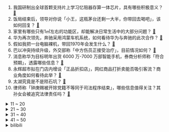 1. 我国研制出全球首颗支持片上学习忆阻器存算一体芯片，具有哪些积极意义？ [:link:](https://www.zhihu.com/question/625451082)
2. 饭局结束后，领导对你说「小王，这瓶茅台还剩一大半，你带回去喝吧」，该如何回复？ [:link:](https://www.zhihu.com/question/622617181)
3. 家里有哪些只有1㎡左右的功能区，却能解决日常生活中的大部分问题？ [:link:](https://www.zhihu.com/question/617829357)
4. 华为再次领先，奔驰采用鸿蒙车机系统，如何看待华为与奔驰的此次合作？ [:link:](https://www.zhihu.com/question/625470953)
5. 假如我把一台电脑裸机，带回1970年会发生什么？ [:link:](https://www.zhihu.com/question/622683809)
6. 巴以冲突持续升级，外交部称「中方伤员正接受治疗」，目前情况如何？ [:link:](https://www.zhihu.com/question/625464554)
7. 消息称华为目标明年出货 6000 万-7000 万部智能手机，券商分析师称「符合预期」，透露哪些信息？ [:link:](https://www.zhihu.com/question/625513106)
8. 永辉超市拟在门店内增设「正品折扣店」，网红商品打折卖能否吸引客流？商业角度如何看待此举？ [:link:](https://www.zhihu.com/question/625461352)
9. 太湖究竟是不是陨石坑？ [:link:](https://www.zhihu.com/question/380666293)
10. 律师称「钟庚赐被开除党籍不等同于司法程序结束」，哪些信息值得关注？其孙女会被追究法律责任吗？ [:link:](https://www.zhihu.com/question/625469893)
<details>
<summary>11 ~ 20</summary>

11. 沙特王储表示支持巴勒斯坦人民，令拜登政府「感到意外」，本次冲突是否会阻碍美方推动沙以关系正常化进程？ [:link:](https://www.zhihu.com/question/625431858)
12. 食堂被曝吃出鼠头，华北理工大学通报「解除一中标餐饮公司合同，依法依规追究相关责任」，哪些信息值得关注？ [:link:](https://www.zhihu.com/question/625538137)
13. 如何在有限的画面中表达出无限的空间感？ [:link:](https://www.zhihu.com/question/24876119)
14. 为什么贝吉塔坚持叫孙悟空卡卡罗特？ [:link:](https://www.zhihu.com/question/386869225)
15. 男子相亲发生关系后被控强奸获刑 3 年，二审改判无罪，如何从法律角度解读此事？ [:link:](https://www.zhihu.com/question/625461939)
16. 11 岁女孩将狗偷走掰断其牙齿舌头，主人称「狗狗还没度过危险期」，如何看待此事？ [:link:](https://www.zhihu.com/question/625288653)
17. 如何评价老两口退休工资1万2被女儿送养老院？女儿拿着一套房和父母的工资却不尽赡养义务？ [:link:](https://www.zhihu.com/question/625378054)
18. 什么车最适合长途自驾游，为什么？ [:link:](https://www.zhihu.com/question/509797303)
19. 日媒称日本人均 GDP 在 G7 几乎垫底，正处于脱离发达国家行列边缘，如何看待这一说法？ [:link:](https://www.zhihu.com/question/625421905)
20. 男生的皮肤状态真的对颜值影响很大吗？ [:link:](https://www.zhihu.com/question/623976673)
</details>
<details>
<summary>21 ~ 30</summary>

21. 还有哪些地貌景观中国没有？ [:link:](https://www.zhihu.com/question/58555806)
22. 央视主持人李思思离职，回应网友称「开启新的挑战」，哪些信息值得关注？ [:link:](https://www.zhihu.com/question/625284223)
23. 体制内到了 35 岁是否也有瓶颈？体制内发展不及预期是否会选择裸辞？ [:link:](https://www.zhihu.com/question/625465463)
24. 本人是一名高中英语老师，怎么能够提高学生的英语成绩呢？ [:link:](https://www.zhihu.com/question/290907397)
25. 没学历的年轻人,学点什么有前途? [:link:](https://www.zhihu.com/question/278704470)
26. 我们距离通用人工智能还有多远？当它诞生后，会给社会发展带来哪些变革？ [:link:](https://www.zhihu.com/question/625115987)
27. 为什么现在越来越多的车取消实体按键？ [:link:](https://www.zhihu.com/question/56274858)
28. 多家房企在美申请破产保护，专家称「对国内保交楼影响有限」，为何国内房企要选择在美国申请？如何解读？ [:link:](https://www.zhihu.com/question/625305584)
29. 傅里叶变换的物理意义是什么？为什么需要进行傅里叶变换？ [:link:](https://www.zhihu.com/question/61399316)
30. 身为老师/家长，你有哪些和小学生相处的高血压瞬间？是如何应对的？ [:link:](https://www.zhihu.com/question/623106159)
</details>
<details>
<summary>31 ~ 40</summary>

31. 你最喜欢的诗句，很治愈的，有哪些？ [:link:](https://www.zhihu.com/question/625475357)
32. 男足友谊赛中国男足 2:0 击败越南，如何评价本场比赛？ [:link:](https://www.zhihu.com/question/625504729)
33. 如何看待海豹 DM-i 以年轻化姿态进军中型车市场这一举措? [:link:](https://www.zhihu.com/question/625430437)
34. 美的23年二季度创下营收新高，以空调为代表的7个品类位列第一。 美的产业跃升之路有什么值得学习的地方？ [:link:](https://www.zhihu.com/question/625300290)
35. 零经验的人都是怎么转行的，有什么经验值得分享？ [:link:](https://www.zhihu.com/question/622550094)
36. 为什么有的人在社交中没有边界感？ [:link:](https://www.zhihu.com/question/557150639)
37. 威马汽车正式申请破产审查，其发展面临哪些困境？如何从商业角度看待此举？ [:link:](https://www.zhihu.com/question/625469149)
38. 简历要凝练在一张 A4 纸上是不是伪命题，3-5 年工作经验写多长合适？ [:link:](https://www.zhihu.com/question/622554004)
39. 集团派来了一个年轻的，没有什么经验的小姑娘做总经理，我这个二把手应该如何面对接下来的工作？ [:link:](https://www.zhihu.com/question/625266034)
40. 我该如何入门Python机器学习? [:link:](https://www.zhihu.com/question/312572090)
</details>
<details>
<summary>41 ~ 50</summary>

41. 如果把项羽和关羽放在一起单挑，谁会赢？ [:link:](https://www.zhihu.com/question/624617666)
42. 电影电视剧中那些经典的台词，你还记得吗？ [:link:](https://www.zhihu.com/question/617711879)
43. 养宠人真的闻不到自己身上的「宠味」吗？如何去除「宠味」？ [:link:](https://www.zhihu.com/question/622932731)
44. 《前任 4》里的柳柳这么优秀，为什么和孟云不能善终？ [:link:](https://www.zhihu.com/question/624779131)
45. 你们的相册里是否有一张充满遗憾的照片？ [:link:](https://www.zhihu.com/question/613667078)
46. 男朋友要到离我很远的地方去工作，我该怎么办? [:link:](https://www.zhihu.com/question/625224410)
47. 你小时候做过什么可以吹嘘一辈子的事情？ [:link:](https://www.zhihu.com/question/353417993)
48. 如果你家猫咪手握 100 块巨款，它会如何花这笔钱？ [:link:](https://www.zhihu.com/question/624989138)
49. 2023年准大学生，应该选轻薄本还是游戏本，具体区别有哪些，有什么好的推荐？ [:link:](https://www.zhihu.com/question/617579268)
50. 明朝有没有在东南亚经营？ [:link:](https://www.zhihu.com/question/364403449)
</details><details>
<summary>bilibili</summary>

</details>